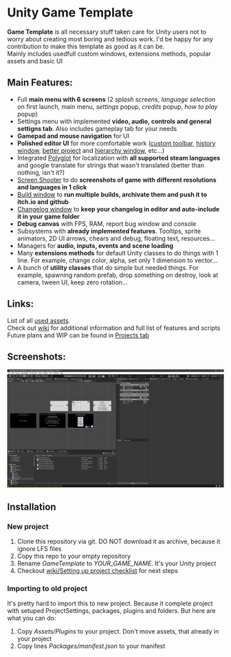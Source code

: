 # Unity Game Template
**Game Template** is all necessary stuff taken care for Unity users not to worry about creating most boring and tedious work. I'd be happy for any contribution to make this template as good as it can be.  
Mainly includes usedfull custom windows, extensions methods, popular assets and basic UI


## Main Features:
 * Full **main menu with 6 screens** (2 *splash screen*s, *language selection* on first launch, main menu, *settings* popup, *credits* popup, *how to play* popup)
 * Settings menu with implemented **video, audio, controls and general settigns tab**. Also includes gameplay tab for your needs
 * **Gamepad and mouse navigation** for UI
 * **Polished editor UI** for more comfortable work ([custom toolbar](https://github.com/Team-on/CustomToolbar), [history window](https://github.com/Team-on/unity-history-window), [better project](https://github.com/Team-on/ProjectWindowDetails) and [hierarchy window](https://github.com/truongnguyentungduy/hierarchy-2), etc...)
 * Integrated [Polyglot](https://github.com/agens-no/PolyglotUnity) for localization with **all supported steam languages** and google translate for strings that wasn't translated (better than nothing, isn't it?)
 * [Screen Shooter](https://github.com/Team-on/UnityScreenShooter) to do **screenshots of game with different resolutions and languages in 1 click**
 * [Build window](https://github.com/Team-on/UnityBuildManager) to **run multiple builds, archivate them and push it to itch.io and github**
 * [Changelog window](https://github.com/Team-on/UnityBuildManager) to **keep your changelog in editor and auto-include it in your game folder**
 * **Debug canvas** with FPS, RAM, report bug window and console
 * Subsystems with **already implemented features**. Tooltips, sprite animators, 2D UI arrows, chears and debug, floating text, resources...
 * Managers for **audio, inputs, events and scene loading**
 * Many **extensions methods** for default Unity classes to do things with 1 line. For example, change color, alpha, set only 1 dimension to vector...
 * A bunch of **utility classes** that do simple but needed things. For example, spawning random prefab, drop something on destroy, look at camera, tween UI, keep zero rotation...


## Links:
List of all [used assets](https://github.com/Team-on/UnityGameTemplate/wiki/Used-assets).  
Check out [wiki](https://github.com/Team-on/UnityGameTemplate/wiki) for additional information and full list of features and scripts
Future plans and WIP can be found in [Projects tab](https://github.com/Team-on/UnityGameTemplate/projects/1)


## Screenshots:
![Screenshot1](Screenshots/Template/GameTemplate_1.png)  


## Installation
### New project
 1) Clone this repository via git. DO NOT download it as archive, because it ignore LFS files
 2) Copy this repo to your empty repository
 3) Rename *GameTemplate* to *YOUR_GAME_NAME*. It's your Unity project
 4) Checkout [wiki/Setting up project checklist](https://github.com/Team-on/UnityGameTemplate/wiki/Setting-up-project-checklist-&-Before-build-checklist) for next steps
### Importing to old project
It's pretty hard to import this to new project. Because it complete project with setuped ProjectSettings, packages, plugins and folders. But here are what you can do:
 1) Copy *Assets/Plugins* to your project. Don't move assets, that already in your project
 2) Copy lines *Packages/manifest.json* to your manifest
